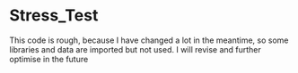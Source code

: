 # Stress_Test

This code is rough, because I have changed a lot in the meantime, so some libraries and data are imported but not used.
I will revise and further optimise in the future
